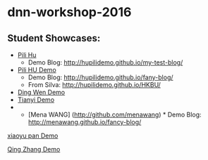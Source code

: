 # dnn-workshop-2016

## Student Showcases:

   * [Pili Hu](https://github.com/hupilidemo)
      * Demo Blog: http://hupilidemo.github.io/my-test-blog/
   * [Pili HU Demo](https://github.com/hupilidemo)
      * Demo Blog: http://hupilidemo.github.io/fany-blog/
      * From Silva: http://hupilidemo.github.io/HKBU/
   * [Ding Wen Demo](http://mozziegoround.github.io/mainpage/)
   * [Tianyi Demo](http://chaotianyi.github.io/initiumlab.com/)
   *    * [Mena WANG] (http://github.com/menawang)
      * Demo Blog: http://menawang.github.io/fancy-blog/


 [xiaoyu pan Demo](https://panda9339.github.io/panda/)
 
 
 [Qing Zhang Demo](https://greeniezhang.github.io/green/)
